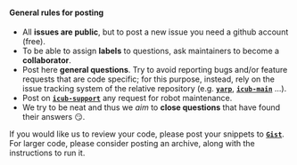 
#### General rules for posting

- All **issues are public**, but to post a new issue you need a github account (free).
- To be able to assign **labels** to questions, ask maintainers to become a **collaborator**.
- Post here **general questions**. Try to avoid reporting bugs and/or feature requests that are code specific; for this purpose, instead, rely on the issue tracking system of the relative repository \(e.g. [**`yarp`**](https://github.com/robotology/yarp), [**`icub-main`**](https://github.com/robotology/icub-main) ...\).
- Post on [**`icub-support`**](https://github.com/robotology/icub-support) any request for robot maintenance.
- We try to be neat and thus we _aim_ to **close questions** that have found their answers :smirk:.

If you would like us to review your code, please post your snippets to [**`Gist`**](https://gist.github.com).
For larger code, please consider posting an archive, along with the instructions to run it.
